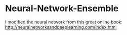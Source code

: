 # Neural-Network-Ensemble
I modified the neural network from this great online book: http://neuralnetworksanddeeplearning.com/index.html
